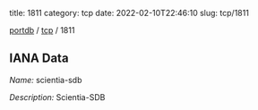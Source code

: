 title: 1811
category: tcp
date: 2022-02-10T22:46:10
slug: tcp/1811

[portdb](/) / [tcp](/category/tcp.html) / 1811


## IANA Data

_Name:_ scientia-sdb

_Description:_ Scientia-SDB


